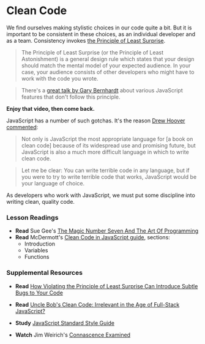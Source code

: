 # Clean Code

We find ourselves making stylistic choices in our code quite a bit. But it is important to be consistent in these choices, as an individual developer and as a team. Consistency invokes [the Principle of Least Surprise](https://medium.com/u2i-blogs/how-violating-the-principle-of-least-surprise-can-introduce-subtle-bugs-to-your-code-8902cc51dc29).

> The Principle of Least Surprise (or the Principle of Least Astonishment) is a general design rule which states that your design should match the mental model of your expected audience. In your case, your audience consists of other developers who might have to work with the code you wrote. 

> There's a [great talk by Gary Bernhardt](https://www.destroyallsoftware.com/talks/wat) about various JavaScript features that don't follow this principle.

**Enjoy that video, then come back.**

JavaScript has a number of such gotchas. It's the reason [Drew Hoover commented](https://spin.atomicobject.com/2016/12/21/clean-code-full-stack-javascript/):

> Not only is JavaScript the most appropriate language for [a book on clean code] because of its widespread use and promising future, but JavaScript is also a much more difficult language in which to write clean code. 

> Let me be clear: You can write terrible code in any language, but if you were to try to write terrible code that works, JavaScript would be your language of choice.

As developers who work with JavaScript, we must put some discipline into writing clean, quality code.

### Lesson Readings
+ **Read** Sue Gee's [The Magic Number Seven And The Art Of Programming](https://www.i-programmer.info/babbages-bag/621-the-magic-number-seven.html)
+ **Read** McDermott's [Clean Code in JavaScript guide](https://github.com/ryanmcdermott/clean-code-javascript), sections:
    - Introduction
    - Variables
    - Functions

### Supplemental Resources
+ **Read** [How Violating the Principle of Least Surprise Can Introduce Subtle Bugs to Your Code](https://medium.com/u2i-blogs/how-violating-the-principle-of-least-surprise-can-introduce-subtle-bugs-to-your-code-8902cc51dc29)

+ **Read** [Uncle Bob's Clean Code: Irrelevant in the Age of Full-Stack JavaScript?](https://spin.atomicobject.com/2016/12/21/clean-code-full-stack-javascript/)

+ **Study** [JavaScript Standard Style Guide](https://standardjs.com/rules.html)

+ **Watch** Jim Weirich's [Connascence Examined](https://www.youtube.com/watch?v=22vYwcfQnk8)
